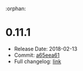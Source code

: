 :orphan:

# 0.11.1
  - Release Date: 2018-02-13
  - Commit: [a65eea61](https://github.com/OpenSpace/OpenSpace/commit/a65eea61a1b8807ce3d69e9925e75f8e3dfb085d)
  - Full changelog: [link](https://github.com/OpenSpace/OpenSpace/releases/tag/releases%2Fv0.11.1)
